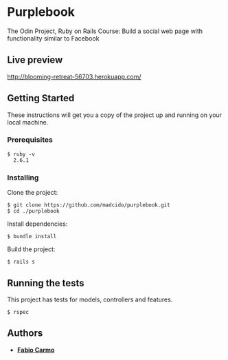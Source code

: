 # Purplebook
The Odin Project, Ruby on Rails Course: Build a social web page with functionality similar to Facebook

## Live preview
http://blooming-retreat-56703.herokuapp.com/

## Getting Started
These instructions will get you a copy of the project up and running on your local machine.

### Prerequisites
```
$ ruby -v
  2.6.1
```

### Installing
Clone the project:
```
$ git clone https://github.com/madcido/purplebook.git
$ cd ./purplebook
```
Install dependencies:
```
$ bundle install
```
Build the project:
```
$ rails s
```

## Running the tests
This project has tests for models, controllers and features.
```
$ rspec
```

## Authors
* **<a href="https://github.com/madcido">Fabio Carmo</a>**

